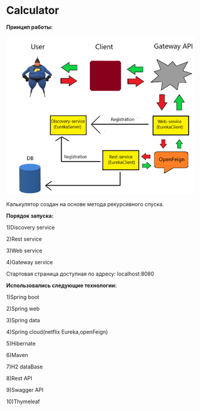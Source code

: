 # Calculator

**Принцип работы:**

![scheme](https://github.com/vanchessco/calculator/blob/master/calc.png)


Калькулятор создан на основе метода рекурсивного спуска.

**Порядок запуска:**

  1)Discovery service
  
  2)Rest service
  
  3)Web service
  
  4)Gateway service
  
  Стартовая страница доступная по адресу: localhost:8080
  
**Использовались следующие технологии:**
  
  1)Spring boot
  
  2)Spring web
  
  3)Spring data
  
  4)Spring cloud(netflix Eureka,openFeign)
  
  5)Hibernate
  
  6)Maven

  7)H2 dataBase
  
  8)Rest API
  
  9)Swagger API

 10)Thymeleaf 

  
